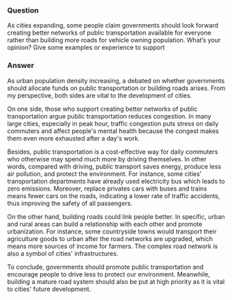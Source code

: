 ### Question
As cities expanding, some people claim governments should look forward creating better networks of public transportation available for everyone rather than building more roads for vehicle owning population. What’s your opinion? Give some examples or experience to support

### Answer
As urban population density increasing, a debated on whether governments should allocate funds on public transportation or building roads arises. From my perspective, both sides are vital to the development of cities.

On one side, those who support creating better networks of public transportation argue public transportation reduces congestion. In many large cities, especially in peak hour, traffic congestion puts stress on daily commuters and affect people's mental health because the congest makes them even more exhausted after a day's work.

Besides, public transportation is a cost-effective way for daily commuters who otherwise may spend much more by driving themselves. In other words, compared with driving, public transport saves energy, produce less air pollution, and protect the environment. For instance, some cities' transportation departments have already used electricity bus which leads to zero emissions. Moreover, replace privates cars with buses and trains means fewer cars on the roads, indicating a lower rate of traffic accidents, thus improving the safety of all passengers.

On the other hand, building roads could link people better. In specific, urban and rural areas can build a relationship with each other and promote urbanization. For instance, some countryside towns would transport their agriculture goods to urban after the road networks are upgraded, which means more sources of income for farmers. The complex road network is also a symbol of cities' infrastructures.

To conclude, governments should promote public transportation and encourage people to drive less to protect our environment. Meanwhile, building a mature road system should also be put at high priority as it is vital to cities' future development.